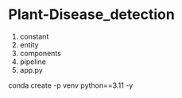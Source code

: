 # Plant-Disease_detection

1. constant
2. entity
3. components
4. pipeline
5. app.py

conda create -p venv python==3.11 -y 
